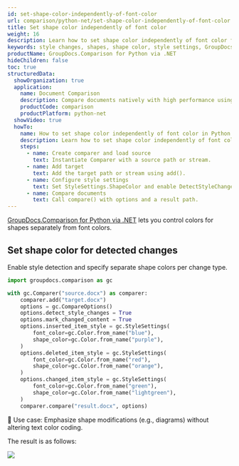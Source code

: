 ```yaml
---
id: set-shape-color-independently-of-font-color
url: comparison/python-net/set-shape-color-independently-of-font-color
title: Set shape color independently of font color
weight: 16
description: Learn how to set shape color independently of font color for detected changes using GroupDocs.Comparison for Python via .NET.
keywords: style changes, shapes, shape color, style settings, GroupDocs.Comparison Python
productName: GroupDocs.Comparison for Python via .NET
hideChildren: false
toc: true
structuredData:
  showOrganization: true
  application:
    name: Document Comparison
    description: Compare documents natively with high performance using Python and GroupDocs.Comparison for Python via .NET
    productCode: comparison
    productPlatform: python-net
  showVideo: true
  howTo:
    name: How to set shape color independently of font color in Python
    description: Learn how to set shape color independently of font color in Python step by step
    steps:
      - name: Create comparer and load source
        text: Instantiate Comparer with a source path or stream.
      - name: Add target
        text: Add the target path or stream using add().
      - name: Configure style settings
        text: Set StyleSettings.ShapeColor and enable DetectStyleChanges and MarkChangedContent.
      - name: Compare documents
        text: Call compare() with options and a result path.
---
```


[GroupDocs.Comparison for Python via .NET](https://products.groupdocs.com/comparison/python-net) lets you control colors for shapes separately from font colors.

## Set shape color for detected changes

Enable style detection and specify separate shape colors per change type.

```python
import groupdocs.comparison as gc

with gc.Comparer("source.docx") as comparer:
    comparer.add("target.docx")
    options = gc.CompareOptions()
    options.detect_style_changes = True
    options.mark_changed_content = True
    options.inserted_item_style = gc.StyleSettings(
        font_color=gc.Color.from_name("blue"),
        shape_color=gc.Color.from_name("purple"),
    )
    options.deleted_item_style = gc.StyleSettings(
        font_color=gc.Color.from_name("red"),
        shape_color=gc.Color.from_name("orange"),
    )
    options.changed_item_style = gc.StyleSettings(
        font_color=gc.Color.from_name("green"),
        shape_color=gc.Color.from_name("lightgreen"),
    )
    comparer.compare("result.docx", options)
```

🔹 Use case: Emphasize shape modifications (e.g., diagrams) without altering text color coding.


The result is as follows:

![](/comparison/python-net/images/set-shape-color-independently-of-font-color.png)
